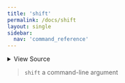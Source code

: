 ```yaml
---
title: 'shift'
permalink: /docs/shift
layout: single
sidebar:
  nav: 'command_reference'
---
```




<details>
  <summary>View Source</summary>

{% highlight sh %}

!fn --shellpen-private writeDSL writeln "shift"
{% endhighlight %}

</details>



> `shift` a command-line argument







